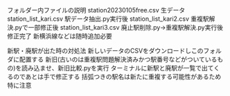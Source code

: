 フォルダー内ファイルの説明
station20230105free.csv 生データ
station_list_kari.csv 駅データ抽出.py実行後
station_list_kari2.csv 重複駅解決.pyで一部修正後
station_list_kari3.csv 廃止駅削除.py→重複駅解決.py実行後修正完了
新横浜線などは随時追加必要

新駅・廃駅が出た時の対処法
新しいデータのCSVをダウンロードしこのフォルダに配置する
新旧(古いのは重複駅問題解決済みかつ駅番号などがついているもの)を読み込ませ、新旧比較.pyを実行
ターミナルに新駅と廃駅が一覧で出てくるのであとは手で修正する
括弧つきの駅名は新たに重複する可能性があるため特に注意